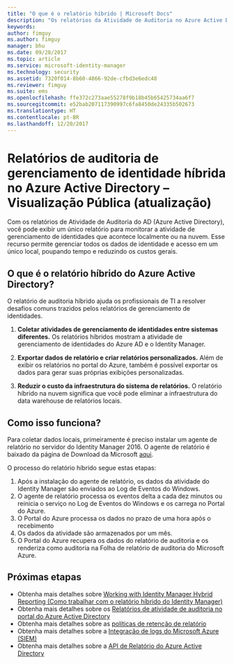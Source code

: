```yaml
---
title: "O que é o relatório híbrido | Microsoft Docs"
description: "Os relatórios da Atividade de Auditoria no Azure Active Directory permitem que você exiba os eventos de auditoria locais e na nuvem."
keywords: 
author: fimguy
ms.author: fimguy
manager: bhu
ms.date: 09/28/2017
ms.topic: article
ms.service: microsoft-identity-manager
ms.technology: security
ms.assetid: 7320f014-8b60-4866-92de-cfbd3e6edc48
ms.reviewer: fimguy
ms.suite: ems
ms.openlocfilehash: ffe372c273aae55278f9b18b45b65425734aa6f7
ms.sourcegitcommit: e52bab207117390997c6fa8450de24335b502673
ms.translationtype: HT
ms.contentlocale: pt-BR
ms.lasthandoff: 12/20/2017
---
```

# <a name="hybrid-identity-management-audit-reports-in-azure-active-directory---public-previewrefresh"></a>Relatórios de auditoria de gerenciamento de identidade híbrida no Azure Active Directory – Visualização Pública (atualização)
Com os relatórios de Atividade de Auditoria do AD (Azure Active Directory), você pode exibir um único relatório para monitorar a atividade de gerenciamento de identidades que acontece localmente ou na nuvem. Esse recurso permite gerenciar todos os dados de identidade e acesso em um único local, poupando tempo e reduzindo os custos gerais.

## <a name="what-is-azure-active-directory-hybrid-reporting"></a>O que é o relatório híbrido do Azure Active Directory?
O relatório de auditoria híbrido ajuda os profissionais de TI a resolver desafios comuns trazidos pelos relatórios de gerenciamento de identidades.

1. **Coletar atividades de gerenciamento de identidades entre sistemas diferentes.** Os relatórios híbridos mostram a atividade de gerenciamento de identidades do Azure AD e o Identity Manager.

2. **Exportar dados de relatório e criar relatórios personalizados.** Além de exibir os relatórios no portal do Azure, também é possível exportar os dados para gerar suas próprias exibições personalizadas.

3. **Reduzir o custo da infraestrutura do sistema de relatórios.** O relatório híbrido na nuvem significa que você pode eliminar a infraestrutura do data warehouse de relatórios locais.

## <a name="how-does-it-work"></a>Como isso funciona?

Para coletar dados locais, primeiramente é preciso instalar um agente de relatório no servidor do Identity Manager 2016. O agente de relatório é baixado da página de Download da Microsoft [aqui](https://www.microsoft.com/download/details.aspx?id=55112).

O processo do relatório híbrido segue estas etapas:
1. Após a instalação do agente de relatório, os dados da atividade do Identity Manager são enviados ao Log de Eventos do Windows.
2. O agente de relatório processa os eventos delta a cada dez minutos ou reinicia o serviço no Log de Eventos do Windows e os carrega no Portal do Azure.
3. O Portal do Azure processa os dados no prazo de uma hora após o recebimento
4. Os dados da atividade são armazenados por um mês.
5. O Portal do Azure recupera os dados do relatório de auditoria e os renderiza como auditoria na Folha de relatório de auditoria do Microsoft Azure.

## <a name="next-steps"></a>Próximas etapas
- Obtenha mais detalhes sobre [Working with Identity Manager Hybrid Reporting (Como trabalhar com o relatório híbrido do Identity Manager)](working-with-identity-manager-hybrid-reporting.md)
- Obtenha mais detalhes sobre os [Relatórios de atividade de auditoria no portal do Azure Active Directory](https://docs.microsoft.com/azure/active-directory/active-directory-reporting-activity-audit-logs)
- Obtenha mais detalhes sobre as [políticas de retenção de relatório](https://docs.microsoft.com/azure/active-directory/active-directory-reporting-retention)
- Obtenha mais detalhes sobre a [Integração de logs do Microsoft Azure (SIEM)](https://docs.microsoft.com/azure/security/security-azure-log-integration-overview)
- Obtenha mais detalhes sobre a [API de Relatório do Azure Active Directory](https://docs.microsoft.com/azure/active-directory/active-directory-reporting-api-getting-started)

